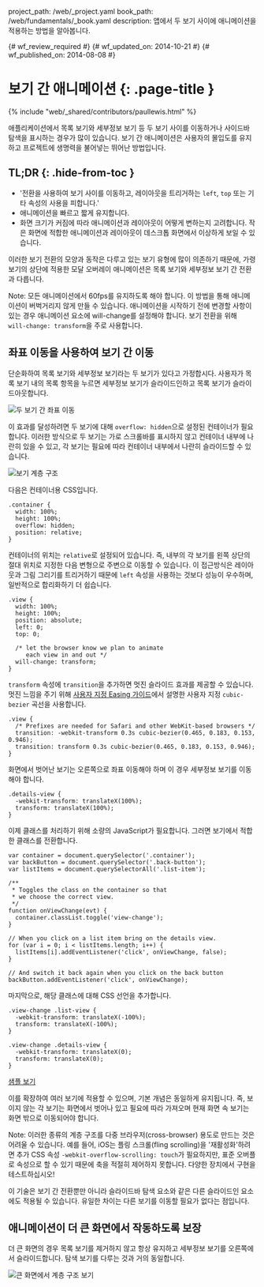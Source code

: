 project_path: /web/_project.yaml
book_path: /web/fundamentals/_book.yaml
description: 앱에서 두 보기 사이에 애니메이션을 적용하는 방법을 알아봅니다.

{# wf_review_required #}
{# wf_updated_on: 2014-10-21 #}
{# wf_published_on: 2014-08-08 #}

# 보기 간 애니메이션 {: .page-title }

{% include "web/_shared/contributors/paullewis.html" %}


애플리케이션에서 목록 보기와 세부정보 보기 등 두 보기 사이를 이동하거나 사이드바 탐색을 표시하는 경우가 많이 있습니다. 보기 간 애니메이션은 사용자의 몰입도를 유지하고 프로젝트에 생명력을 불어넣는 뛰어난 방법입니다.

## TL;DR {: .hide-from-toc }
- '전환을 사용하여 보기 사이를 이동하고, 레이아웃을 트리거하는 <code>left</code>, <code>top</code> 또는 기타 속성의 사용을 피합니다.'
- 애니메이션을 빠르고 짧게 유지합니다.
- 화면 크기가 커짐에 따라 애니메이션과 레이아웃이 어떻게 변하는지 고려합니다. 작은 화면에 적합한 애니메이션과 레이아웃이 데스크톱 화면에서 이상하게 보일 수 있습니다.


이러한 보기 전환의 모양과 동작은 다루고 있는 보기 유형에 많이 의존하기 때문에, 가령 보기의 상단에 적용한 모달 오버레이 애니메이션은 목록 보기와 세부정보 보기 간 전환과 다릅니다.

Note: 모든 애니메이션에서 60fps를 유지하도록 해야 합니다. 이 방법을 통해 애니메이션이 버벅거리지 않게 만들 수 있습니다. 애니메이션을 시작하기 전에 변경할 사항이 있는 경우 애니메이션 요소에 will-change를 설정해야 합니다. 보기 전환을 위해 <code>will-change: transform</code>을 주로 사용합니다.

##  좌표 이동을 사용하여 보기 간 이동

단순화하여 목록 보기와 세부정보 보기라는 두 보기가 있다고 가정합시다. 사용자가 목록 보기 내의 목록 항목을 누르면 세부정보 보기가 슬라이드인하고 목록 보기가 슬라이드아웃합니다.

<img src="imgs/gifs/view-translate.gif" alt="두 보기 간 좌표 이동" />

이 효과를 달성하려면 두 보기에 대해 `overflow: hidden`으로 설정된 컨테이너가 필요합니다. 이러한 방식으로 두 보기는 가로 스크롤바를 표시하지 않고 컨테이너 내부에 나란히 있을 수 있고, 각 보기는 필요에 따라 컨테이너 내부에서 나란히 슬라이드할 수 있습니다.

<img src="imgs/container-two-views.svg" alt="보기 계층 구조" />

다음은 컨테이너용 CSS입니다.


    .container {
      width: 100%;
      height: 100%;
      overflow: hidden;
      position: relative;
    }
    

컨테이너의 위치는 `relative`로 설정되어 있습니다. 즉, 내부의 각 보기를 왼쪽 상단의 절대 위치로 지정한 다음 변형으로 주변으로 이동할 수 있습니다. 이 접근방식은 레이아웃과 그림 그리기를 트리거하기 때문에 `left` 속성을 사용하는 것보다 성능이 우수하며, 일반적으로 합리화하기 더 쉽습니다.


    .view {
      width: 100%;
      height: 100%;
      position: absolute;
      left: 0;
      top: 0;
    
      /* let the browser know we plan to animate
         each view in and out */
      will-change: transform;
    }
    

`transform` 속성에 `transition`을 추가하면 멋진 슬라이드 효과를 제공할 수 있습니다. 멋진 느낌을 주기 위해 [사용자 지정 Easing 가이드](custom-easing.html)에서 설명한 사용자 지정 `cubic-bezier` 곡선을 사용합니다.


    .view {
      /* Prefixes are needed for Safari and other WebKit-based browsers */
      transition: -webkit-transform 0.3s cubic-bezier(0.465, 0.183, 0.153, 0.946);
      transition: transform 0.3s cubic-bezier(0.465, 0.183, 0.153, 0.946);
    }
    

화면에서 벗어난 보기는 오른쪽으로 좌표 이동해야 하며 이 경우 세부정보 보기를 이동해야 합니다.


    .details-view {
      -webkit-transform: translateX(100%);
      transform: translateX(100%);
    }
    

이제 클래스를 처리하기 위해 소량의 JavaScript가 필요합니다. 그러면 보기에서 적합한 클래스를 전환합니다.


    var container = document.querySelector('.container');
    var backButton = document.querySelector('.back-button');
    var listItems = document.querySelectorAll('.list-item');
    
    /**
     * Toggles the class on the container so that
     * we choose the correct view.
     */
    function onViewChange(evt) {
      container.classList.toggle('view-change');
    }
    
    // When you click on a list item bring on the details view.
    for (var i = 0; i < listItems.length; i++) {
      listItems[i].addEventListener('click', onViewChange, false);
    }
    
    // And switch it back again when you click on the back button
    backButton.addEventListener('click', onViewChange);
    

마지막으로, 해당 클래스에 대해 CSS 선언을 추가합니다.


    .view-change .list-view {
      -webkit-transform: translateX(-100%);
      transform: translateX(-100%);
    }
    
    .view-change .details-view {
      -webkit-transform: translateX(0);
      transform: translateX(0);
    }
    

<a href="https://googlesamples.github.io/web-fundamentals/samples/../fundamentals/design-and-ui/animations/inter-view-animation.html">샘플 보기</a>

이를 확장하여 여러 보기에 적용할 수 있으며, 기본 개념은 동일하게 유지됩니다. 즉, 보이지 않는 각 보기는 화면에서 벗어나 있고 필요에 따라 가져오며 현재 화면 속 보기는 화면 밖으로 이동되어야 합니다.

Note: 이러한 종류의 계층 구조를 다중 브라우저(cross-browser) 용도로 만드는 것은 어려울 수 있습니다. 예를 들어, iOS는 플링 스크롤(fling scrolling)을 '재활성화'하려면 추가 CSS 속성 <code>-webkit-overflow-scrolling: touch</code>가 필요하지만, 표준 오버플로 속성으로 할 수 있기 때문에 축을 적절히 제어하지 못합니다. 다양한 장치에서 구현을 테스트하십시오!

이 기술은 보기 간 전환뿐만 아니라 슬라이드바 탐색 요소와 같은 다른 슬라이드인 요소에도 적용될 수 있습니다. 유일한 차이는 다른 보기를 이동할 필요가 없다는 점입니다.

## 애니메이션이 더 큰 화면에서 작동하도록 보장

더 큰 화면의 경우 목록 보기를 제거하지 않고 항상 유지하고 세부정보 보기를 오른쪽에서 슬라이드합니다. 탐색 보기를 다루는 것과 거의 동일합니다.

<img src="imgs/container-two-views-ls.svg" alt="큰 화면에서 계층 구조 보기" />


